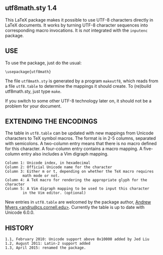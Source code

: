 utf8math.sty 1.4
----------------

This LaTeX package makes it possible to use UTF-8 characters directly
in LaTeX documents. It works by turning UTF-8 character sequences into
corresponding macro invocations. It is _not_ integrated with the `inputenc`
package.

USE
---

To use the package, just do the usual:

    \usepackage{utf8math}

The file `utf8math.sty` is generated by a program `makeutf8`, which reads from a file
`utf8.table` to determine the mappings it should create.  To (re)build
utf8math.sty, just type `make`.

If you switch to some other UTF-8 technology later on, it should not be
a problem for your document.


EXTENDING THE ENCODINGS
-----------------------

The table in `utf8.table` can be updated with new mappings from Unicode
characters to TeX symbol macros. The format is in 2-5 columns, separated
with semicolons. A two-column entry means that there is no macro defined
for this character. A four-column entry contains a macro mapping.  A
five-column entry also includes a Vim digraph mapping.

    Column 1: Unicode index, in hexadecimal
    Column 2: Official Unicode name for the character
    Column 3: Either m or t, depending on whether the TeX macro requires
            math mode or not.
    Column 4: A TeX macro for rendering the appropriate glyph for the character
    Column 5: A Vim digraph mapping to be used to input this character
            in the Vim editor. (optional)

New entries in `utf8.table` are welcomed by the package author,
[Andrew Myers &lt;andru@cs.cornell.edu&gt;](mailto:andru@cs.cornell.edu). Currently the table is up to date with Unicode 6.0.0.

HISTORY
-------

    1.1, February 2010: Unicode support above 0x10000 added by Jed Liu
    1.2, August 2011: Latin-2 support added
    1.3, April 2015: renamed the package.
